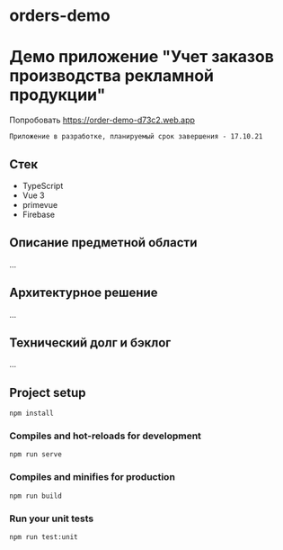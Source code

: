 # orders-demo

# Демо приложение "Учет заказов производства рекламной продукции"

Попробовать https://order-demo-d73c2.web.app

```
Приложение в разработке, планируемый срок завершения - 17.10.21
```


## Стек
- TypeScript
- Vue 3
- primevue
- Firebase

## Описание предметной области
...

## Архитектурное решение
...

## Технический долг и бэклог
...

## Project setup
```
npm install
```

### Compiles and hot-reloads for development
```
npm run serve
```

### Compiles and minifies for production
```
npm run build
```

### Run your unit tests
```
npm run test:unit
```
